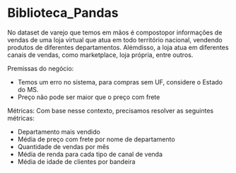 # Biblioteca_Pandas

No dataset de varejo que temos em mãos é compostopor informações de vendas de uma loja virtual que atua em todo território nacional, vendendo produtos de diferentes departamentos. Alémdisso, a loja atua em diferentes canais de vendas, como marketplace, loja própria, entre outros.

Premissas do negócio:
- Temos um erro no sistema, para compras sem UF, considere o Estado do MS.
- Preço não pode ser maior que o preço com frete

Métricas:
Com base nesse contexto, precisamos resolver as seguintes métricas:

- Departamento mais vendido
- Média de preço com frete por nome de departamento
- Quantidade de vendas por mês
- Média de renda para cada tipo de canal de venda
- Média de idade de clientes por bandeira
